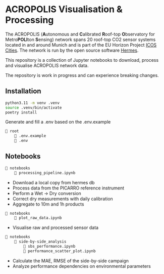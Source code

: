 # ACROPOLIS Visualisation & Processing

The ACROPOLIS (**A**utonomous and **C**alibrated **R**oof-top **O**bservatory for Metro**POLI**ton **S**ensing) network spans 20 roof-top CO2 sensor systems located in and around Munich and is part of the EU Horizon Project [ICOS Cities](https://www.icos-cp.eu/projects/icos-cities). The network is run by the open source software [Hermes](https://github.com/tum-esm/hermes). 

This repository is a collection of Jupyter notebooks to download, process and visualise ACROPOLIS network data.

The repository is work in progress and can experience breaking changes.

## Installation

```bash
python3.11 -m venv .venv
source .venv/bin/activate
poetry install
```

Generate and fill a .env based on the .env.example
```bash
📁 root
    📄 .env.example
    📄 .env
```

## Notebooks


```bash
📁 notebooks
    📄 processing_pipeline.ipynb
```
- Download a local copy from hermes db
- Process data from the PICARRO reference instrument
- Perform a Wet -> Dry conversion 
- Correct dry measurements with daily calibration
- Aggregate to 10m and 1h products

```bash
📁 notebooks
    📄 plot_raw_data.ipynb 
```

- Visualise raw and processed sensor data

```bash
📁 notebooks
    📁 side-by-side_analysis
        📄 sbs_performance.ipynb
        📄 performance_scatter_plot.ipynb
```

- Calculate the MAE, RMSE of the side-by-side campaign
- Analyze performance dependencies on environmental parameters
